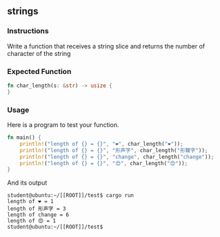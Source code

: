 ## strings

### Instructions

Write a function that receives a string slice and returns the number of character of the string

### Expected Function

```rust
fn char_length(s: &str) -> usize {
}
```

### Usage

Here is a program to test your function.

```rust
fn main() {
	println!("length of {} = {}", "❤", char_length("❤"));
	println!("length of {} = {}", "形声字", char_length("形聲字"));
	println!("length of {} = {}", "change", char_length("change"));
	println!("length of {} = {}", "😍", char_length("😍"));
}
```

And its output

```console
student@ubuntu:~/[[ROOT]]/test$ cargo run
length of ❤ = 1
length of 形声字 = 3
length of change = 6
length of 😍 = 1
student@ubuntu:~/[[ROOT]]/test$
```
